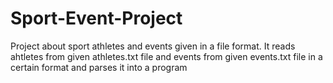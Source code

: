 # Sport-Event-Project
Project about sport athletes and events given in a file format. It reads ahtletes from given athletes.txt file and events from given events.txt file in a certain format and parses it into a program
